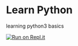 # Learn Python
learning python3 basics

[![Run on Repl.it](https://repl.it/badge/github/amit-k-nain/python)](https://repl.it/github/amit-k-nain/python)